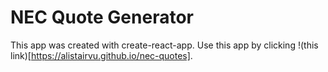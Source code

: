 # NEC Quote Generator

This app was created with create-react-app. Use this app by clicking !(this link)[https://alistairvu.github.io/nec-quotes].
